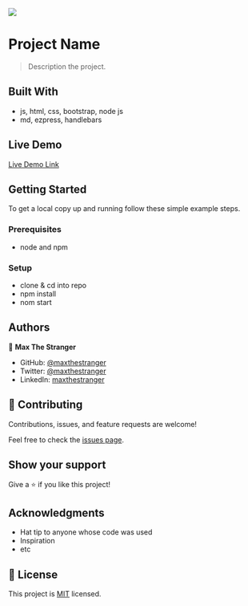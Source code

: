 ![](https://img.shields.io/badge/Microverse-blueviolet)

# Project Name

> Description the project.


## Built With

- js, html, css, bootstrap, node js
- md, ezpress, handlebars

## Live Demo

[Live Demo Link](http://motifdidon.com)


## Getting Started

To get a local copy up and running follow these simple example steps.

### Prerequisites
- node and npm

### Setup
- clone & cd into repo
- npm install
- nom start



## Authors

👤 **Max The Stranger**

- GitHub: [@maxthestranger](https://github.com/maxthestranger)
- Twitter: [@maxthestranger](https://twitter.com/maxthestranger)
- LinkedIn: [maxthestranger](https://linkedin.com/in/maxthestranger)

## 🤝 Contributing

Contributions, issues, and feature requests are welcome!

Feel free to check the [issues page](../../issues/).

## Show your support

Give a ⭐️ if you like this project!

## Acknowledgments

- Hat tip to anyone whose code was used
- Inspiration
- etc

## 📝 License

This project is [MIT](./MIT.md) licensed.

